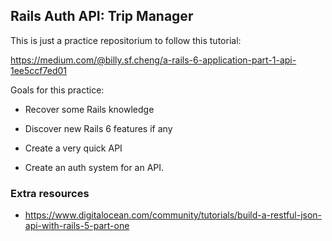 ## Rails Auth API: Trip Manager

This is just a practice repositorium to follow this tutorial: 

https://medium.com/@billy.sf.cheng/a-rails-6-application-part-1-api-1ee5ccf7ed01

Goals for this practice:

* Recover some Rails knowledge

* Discover new Rails 6 features if any

* Create a very quick API

* Create an auth system for an API.


### Extra resources

* https://www.digitalocean.com/community/tutorials/build-a-restful-json-api-with-rails-5-part-one